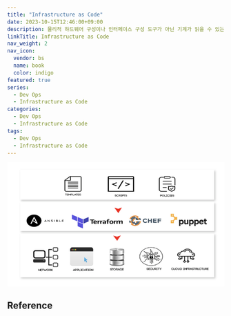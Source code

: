 ```yaml
---
title: "Infrastructure as Code"
date: 2023-10-15T12:46:00+09:00
description: 물리적 하드웨어 구성이나 인터페이스 구성 도구가 아닌 기계가 읽을 수 있는 정의 파일들을 통한 컴퓨터 데이터 센터의 관리 및 프로비저닝 과정
linkTitle: Infrastructure as Code
nav_weight: 2
nav_icon:
  vendor: bs
  name: book
  color: indigo
featured: true
series:
  - Dev Ops
  - Infrastructure as Code
categories:
  - Dev Ops
  - Infrastructure as Code
tags:
  - Dev Ops
  - Infrastructure as Code
---
```


![Infrastructure as Code](infra-as-code.png#center)

## Reference
